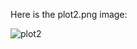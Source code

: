 Here is the plot2.png image: 
  
  

![plot2](https://cloud.githubusercontent.com/assets/2405105/11715595/5f55eac8-9f43-11e5-98aa-a4f695108239.png "Optional title")
